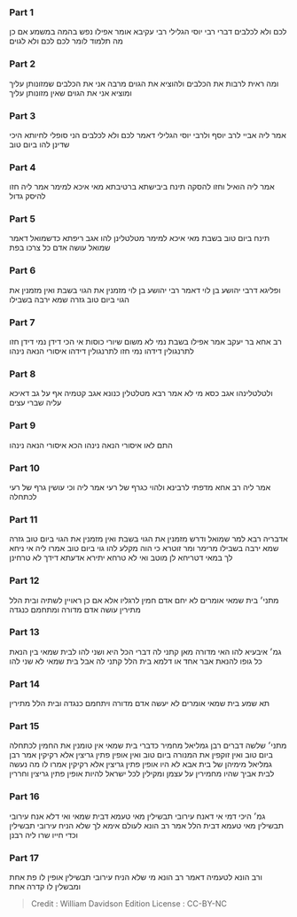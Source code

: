 
### Part 1
לכם ולא לכלבים דברי רבי יוסי הגלילי רבי עקיבא אומר אפילו נפש בהמה במשמע אם כן מה תלמוד לומר לכם לכם ולא לגוים 

### Part 2
ומה ראית לרבות את הכלבים ולהוציא את הגוים מרבה אני את הכלבים שמזונותן עליך ומוציא אני את הגוים שאין מזונותן עליך 

### Part 3
אמר ליה אביי לרב יוסף ולרבי יוסי הגלילי דאמר לכם ולא לכלבים הני סופלי לחיותא היכי שדינן להו ביום טוב 

### Part 4
אמר ליה הואיל וחזו להסקה תינח ביבישתא ברטיבתא מאי איכא למימר אמר ליה חזו להיסק גדול 

### Part 5
תינח ביום טוב בשבת מאי איכא למימר מטלטלינן להו אגב ריפתא כדשמואל דאמר שמואל עושה אדם כל צרכו בפת 

### Part 6
ופליגא דרבי יהושע בן לוי דאמר רבי יהושע בן לוי מזמנין את הגוי בשבת ואין מזמנין את הגוי ביום טוב גזרה שמא ירבה בשבילו 

### Part 7
רב אחא בר יעקב אמר אפילו בשבת נמי לא משום שיורי כוסות אי הכי דידן נמי דידן חזו לתרנגולין דידהו נמי חזו לתרנגולין דידהו איסורי הנאה נינהו 

### Part 8
ולטלטלינהו אגב כסא מי לא אמר רבא מטלטלין כנונא אגב קטמיה אף על גב דאיכא עליה שברי עצים 

### Part 9
התם לאו איסורי הנאה נינהו הכא איסורי הנאה נינהו

### Part 10
אמר ליה רב אחא מדפתי לרבינא ולהוי כגרף של רעי אמר ליה וכי עושין גרף של רעי לכתחלה 

### Part 11
אדבריה רבא למר שמואל ודרש מזמנין את הגוי בשבת ואין מזמנין את הגוי ביום טוב גזרה שמא ירבה בשבילו מרימר ומר זוטרא כי הוה מקלע להו גוי ביום טוב אמרו ליה אי ניחא לך במאי דטריחא לן מוטב ואי לא טרחא יתירא אדעתא דידך לא טרחינן 

### Part 12
מתני׳ בית שמאי אומרים לא יחם אדם חמין לרגליו אלא אם כן ראויין לשתיה ובית הלל מתירין עושה אדם מדורה ומתחמם כנגדה 

### Part 13
גמ׳ איבעיא להו האי מדורה מאן קתני לה דברי הכל היא ושני להו לבית שמאי בין הנאת כל גופו להנאת אבר אחד או דלמא בית הלל קתני לה אבל בית שמאי לא שני להו 

### Part 14
תא שמע בית שמאי אומרים לא יעשה אדם מדורה ויתחמם כנגדה ובית הלל מתירין

### Part 15
מתני׳ שלשה דברים רבן גמליאל מחמיר כדברי בית שמאי אין טומנין את החמין לכתחלה ביום טוב ואין זוקפין את המנורה ביום טוב ואין אופין פתין גריצין אלא רקיקין אמר רבן גמליאל מימיהן של בית אבא לא היו אופין פתין גריצין אלא רקיקין אמרו לו מה נעשה לבית אביך שהיו מחמירין על עצמן ומקילין לכל ישראל להיות אופין פתין גריצין וחררין 

### Part 16
גמ׳ היכי דמי אי דאנח עירובי תבשילין מאי טעמא דבית שמאי ואי דלא אנח עירובי תבשילין מאי טעמא דבית הלל אמר רב הונא לעולם אימא לך שלא הניח עירובי תבשילין וכדי חייו שרו ליה רבנן 

### Part 17
ורב הונא לטעמיה דאמר רב הונא מי שלא הניח עירובי תבשילין אופין לו פת אחת ומבשלין לו קדרה אחת

>Credit : William Davidson Edition
>License : CC-BY-NC